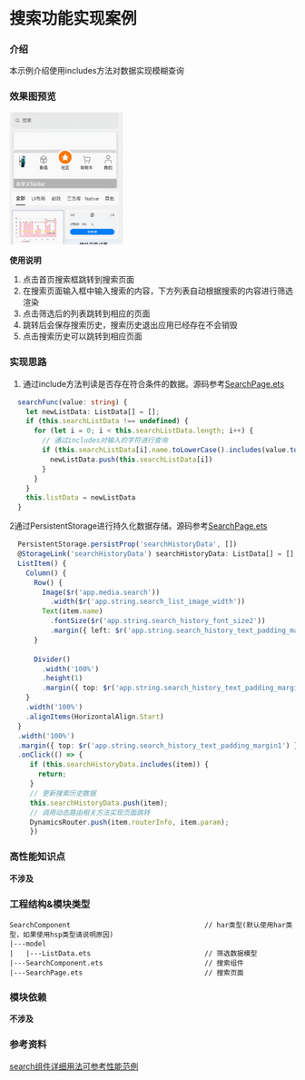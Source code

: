 # 搜索功能实现案例

### 介绍

本示例介绍使用includes方法对数据实现模糊查询

### 效果图预览

<img src="../../product/entry/src/main/resources/base/media/search_component.gif" width="200">

**使用说明**

1. 点击首页搜索框跳转到搜索页面
2. 在搜索页面输入框中输入搜索的内容，下方列表自动根据搜索的内容进行筛选渲染
3. 点击筛选后的列表跳转到相应的页面
4. 跳转后会保存搜索历史，搜索历史退出应用已经存在不会销毁
5. 点击搜索历史可以跳转到相应页面

### 实现思路

1. 通过include方法判读是否存在符合条件的数据。源码参考[SearchPage.ets](./src/main/ets/components/mainpage/SearchComponent.ets)
```ts
  searchFunc(value: string) {
    let newListData: ListData[] = [];
    if (this.searchListData !== undefined) {
      for (let i = 0; i < this.searchListData.length; i++) {
        // 通过includes对输入的字符进行查询
        if (this.searchListData[i].name.toLowerCase().includes(value.toLowerCase())) {
          newListData.push(this.searchListData[i])
        }
      }
    }
    this.listData = newListData
  }
  ```
2通过PersistentStorage进行持久化数据存储。源码参考[SearchPage.ets](./src/main/ets/components/mainpage/SearchComponent.ets)
```ts
  PersistentStorage.persistProp('searchHistoryData', [])
  @StorageLink('searchHistoryData') searchHistoryData: ListData[] = []
  ListItem() {
    Column() {
      Row() {
        Image($r('app.media.search'))
          .width($r('app.string.search_list_image_width'))
        Text(item.name)
          .fontSize($r('app.string.search_history_font_size2'))
          .margin({ left: $r('app.string.search_history_text_padding_margin2') })
      }

      Divider()
        .width('100%')
        .height(1)
        .margin({ top: $r('app.string.search_history_text_padding_margin1') })
    }
    .width('100%')
    .alignItems(HorizontalAlign.Start)
  }
  .width('100%')
  .margin({ top: $r('app.string.search_history_text_padding_margin1') })
  .onClick(() => {
     if (this.searchHistoryData.includes(item)) {
       return;
     }
     // 更新搜索历史数据
     this.searchHistoryData.push(item);
     // 调用动态路由相关方法实现页面跳转
     DynamicsRouter.push(item.routerInfo, item.param);
     })
  ```

### 高性能知识点

**不涉及**

### 工程结构&模块类型

   ```
   SearchComponent                                 // har类型(默认使用har类型，如果使用hsp类型请说明原因)
   |---model
   |   |---ListData.ets                            // 筛选数据模型
   |---SearchComponent.ets                         // 搜索组件
   |---SearchPage.ets                              // 搜索页面
   ```

### 模块依赖

**不涉及**

### 参考资料

[search组件详细用法可参考性能范例](https://developer.huawei.com/consumer/cn/doc/harmonyos-references-V2/ts-basic-components-search-0000001428061740-V2)